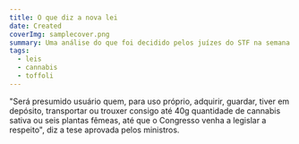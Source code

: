 ```yaml
---
title: O que diz a nova lei
date: Created
coverImg: samplecover.png
summary: Uma análise do que foi decidido pelos juízes do STF na semana de XX. 
tags:
  - leis
  - cannabis
  - toffoli
---
```


"Será presumido usuário quem, para uso próprio, adquirir, guardar, tiver em depósito, transportar ou trouxer consigo até 40g quantidade de cannabis sativa ou seis plantas fêmeas, até que o Congresso venha a legislar a respeito", diz a tese aprovada pelos ministros.
